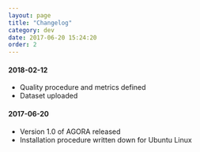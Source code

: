 ```yaml
---
layout: page
title: "Changelog"
category: dev
date: 2017-06-20 15:24:20
order: 2
---
```


#### 2018-02-12
- Quality procedure and metrics defined
- Dataset uploaded

#### 2017-06-20
- Version 1.0 of AGORA released
- Installation procedure written down for Ubuntu Linux
